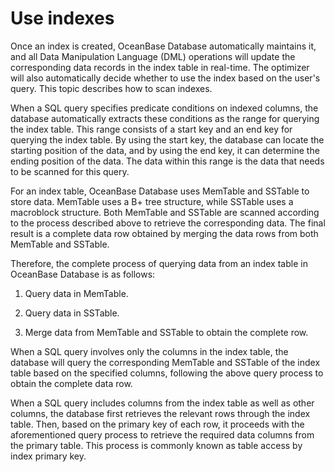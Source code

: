 # Use indexes

Once an index is created, OceanBase Database automatically maintains it, and all Data Manipulation Language (DML) operations will update the corresponding data records in the index table in real-time. The optimizer will also automatically decide whether to use the index based on the user's query. This topic describes how to scan indexes.

When a SQL query specifies predicate conditions on indexed columns, the database automatically extracts these conditions as the range for querying the index table. This range consists of a start key and an end key for querying the index table. By using the start key, the database can locate the starting position of the data, and by using the end key, it can determine the ending position of the data. The data within this range is the data that needs to be scanned for this query.

For an index table, OceanBase Database uses MemTable and SSTable to store data. MemTable uses a B+ tree structure, while SSTable uses a macroblock structure. Both MemTable and SSTable are scanned according to the process described above to retrieve the corresponding data. The final result is a complete data row obtained by merging the data rows from both MemTable and SSTable.

Therefore, the complete process of querying data from an index table in OceanBase Database is as follows:

1. Query data in MemTable.

2. Query data in SSTable.

3. Merge data from MemTable and SSTable to obtain the complete row.

When a SQL query involves only the columns in the index table, the database will query the corresponding MemTable and SSTable of the index table based on the specified columns, following the above query process to obtain the complete data row.

When a SQL query includes columns from the index table as well as other columns, the database first retrieves the relevant rows through the index table. Then, based on the primary key of each row, it proceeds with the aforementioned query process to retrieve the required data columns from the primary table. This process is commonly known as table access by index primary key.
